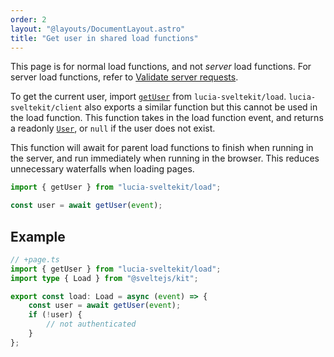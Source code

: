 ```yaml
---
order: 2
layout: "@layouts/DocumentLayout.astro"
title: "Get user in shared load functions"
---
```


This page is for normal load functions, and not _server_ load functions. For server load functions, refer to [Validate server requests](/learn/basics/validate-server-requests).

To get the current user, import [`getUser`](/reference/api/load-api) from `lucia-sveltekit/load`. `lucia-sveltekit/client` also exports a similar function but this cannot be used in the load function. This function takes in the load function event, and returns a readonly [`User`](/reference/types/lucia-types#user), or `null` if the user does not exist.

This function will await for parent load functions to finish when running in the server, and run immediately when running in the browser. This reduces unnecessary waterfalls when loading pages.

```ts
import { getUser } from "lucia-sveltekit/load";

const user = await getUser(event);
```

## Example

```ts
// +page.ts
import { getUser } from "lucia-sveltekit/load";
import type { Load } from "@sveltejs/kit";

export const load: Load = async (event) => {
	const user = await getUser(event);
	if (!user) {
		// not authenticated
	}
};
```
